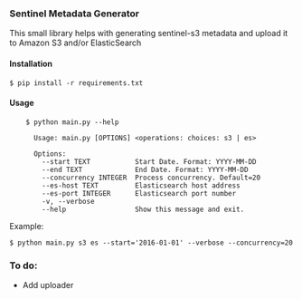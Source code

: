 ### Sentinel Metadata Generator

This small library helps with generating sentinel-s3 metadata and upload it to Amazon S3 and/or ElasticSearch

#### Installation

    $ pip install -r requirements.txt

#### Usage

```
    $ python main.py --help

      Usage: main.py [OPTIONS] <operations: choices: s3 | es>

      Options:
        --start TEXT           Start Date. Format: YYYY-MM-DD
        --end TEXT             End Date. Format: YYYY-MM-DD
        --concurrency INTEGER  Process concurrency. Default=20
        --es-host TEXT         Elasticsearch host address
        --es-port INTEGER      Elasticsearch port number
        -v, --verbose
        --help                 Show this message and exit.
```

Example:

    $ python main.py s3 es --start='2016-01-01' --verbose --concurrency=20


### To do:

- Add uploader
